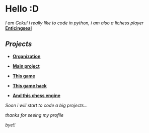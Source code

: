 # ****Hello :D****
*I am Gokul i really like to code in python, i am also a lichess player* **[Enticingseal](https://lichess.org/@/Enticingseal)**
## *Projects*
- **[Organization](https://github.com/PYTH0N-B0T)**
 
- **[Main project](PYTH0N-B0T/Lichess-B0T)**

- **[This game](https://github.com/TG-KRISH/Snake-game)**

- **[This game hack](https://github.com/TG-KRISH/Free-fire-diamonds)**

- **[And this chess engine](https://github.com/TG-KRISH/Chess-Engine)**


*Soon i will start to code a big projects...*

*thanks for seeing my profile* 

*bye!!*
